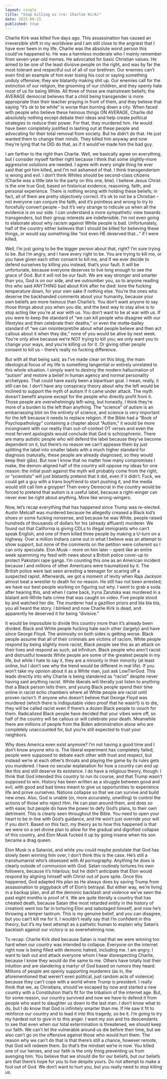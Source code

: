 ```yaml
---
layout: single
title: "Stop killing us (re: Charlie Kirk)"
date: 2025-09-15
published: true
---
```


Charlie Kirk was killed five days ago. This assassination has caused an irreversible shift in my worldview and I am still close to the angriest that I have ever been in my life. Charlie was the absolute worst person this could’ve happened to. He was a harmless moderate who I mainly remember from seven-year-old memes. He advocated for basic Christian values. He aimed to be one of the least divisive people on the right, and was by far the most tolerant and respectful out of all of our brethren. Our enemies can’t even find an example of him ever losing his cool or saying something unduly offensive; they are blatantly making shit up. Our enemies call for the extinction of our religion, the grooming of our children, and they openly hate most of us for being White. All three of those are mainstream beliefs; the AVERAGE democrat believes that a child being transgender is more appropriate than their teacher praying in front of them, and they believe that saying “it’s ok to be white” is worse than burning down a city. When faced with people who believe these heinous things ON AVERAGE, Charlie did absolutely nothing except debate their ideas and help create political strategies to reduce their power. For that, they murdered him. He would have been completely justified in lashing out at these people and advocating for their total removal from society. But he didn’t do that. He just wanted them to change their minds. They killed him anyway and now they’re lying that he DID do that, as if it would’ve made him the bad guy.

I am farther to the right than Charlie. Well, we basically agree on everything, but I consider myself farther right because I think that some slightly-more aggressive solutions are needed. I agree with every single thing he ever said that got him killed, and I’m not ashamed of that. I think transgenderism is wrong and evil. I don’t think Whites should be second-class citizens (Charlie was a little late to the party on this one, btw). I believe Jesus Christ is the one true God, based on historical evidence, reasoning, faith, and personal experience. There is nothing wrong with holding these beliefs; in fact, all of them are pretty objectively correct. It’s ok to not be a Christian – not everyone can conjure the faith, and it’s pointless and wrong to try to forcefully convert people – but it’s very strange to ridicule us when all the evidence is on our side. I can understand a more sympathetic view towards transgenders, but their group interests are indefensible. I’m not even going to elaborate about why racism against White people is bad. Unfortunately, half of the country either believes that I should be killed for believing these things, or would say something like “not even HE deserved that…” if I were killed. 

Well, I’m just going to be the bigger person about that, right? I’m sure trying to be. But I’m angry, and I have every right to be. You are trying to kill me, or you have given each other consent to kill me, and if we ever decide to defend ourselves by killing you instead, that’s your fault. It will be unfortunate, because everyone deserves to live long enough to see the grace of God. But it will not be our fault. We are way stronger and smarter than you, God is on our side, and we outnumber you, so to anyone reading this who said ANYTHING bad about Kirk after he died: tone the fucking temperature down, for your own sake if nothing else. You’re the ones who deserve the backhanded comments about your humanity, because your own beliefs are more heinous than Charlie’s. You don’t want anyone to say those things about you when you die, and the best way to stay alive is to stop acting like you’re at war with us. You don’t want to be at war with us. If you were to keep the standard of “we can kill people who disagree with our lifestyles and then celebrate their deaths,” or even the motte-bailey standard of “we can misinterpret/lie about what people believe and then act callous about it when they die,” none of you would be alive by next week. You’re only alive because we’re NOT trying to kill you; we only want you to change your ways, and you’re killing us for it. Or giving other people consent to kill us – there’s really no fucking difference.

But with all that being said, as I’ve made clear on this blog, the main ideological focus of my life is something tangential or entirely unrelated to this whole situation. I simply want to destroy the modern hallucination of “autism” and restore a belief in human agency and normal personality archetypes. That could have easily been a bipartisan goal. I mean, really, it still can be. I don’t have any conspiracy theory about why the left would be inclined to support the myth of autism if it came under attack. The myth doesn’t benefit anyone except for the people who directly profit from it. Those people are overwhelmingly left-wing, but honestly, I think they’re more of a burden to the left than anything. The “science” of autism is an embarrassing blot on the entirety of science, and science is very important for the left because it needs to replace religion. If the Bible had a “Book of Psychopathology” containing a chapter about “Autism,” it would be more incongruent with our reality than out-of-context OT verses and even the most fervent apologists would conclude that God is schizophrenic. There are many autistic people who will defend the label because they’ve become dependent on it, but there’s no reason we can’t appease them by just splitting the label into smaller labels with a much higher standard for diagnosis (naturally, these people are already diagnosed, so they would keep their gibs). But now I know that no matter how many compromises I make, the demon-aligned half of the country will oppose my ideas for one reason: the initial push against the myth will probably come from the right, or “scientists” will just blatantly pretend that it did, even if it didn’t. Fuck, we could get a guy with a trans boyfriend to start pushing it, and the media would still call him a groyper! Then every Democrat in the country would be forced to pretend that autism is a useful label, because a right-winger can never ever be right about anything. More like wrong-wingers.

Now, let’s recap everything that has happened since Trump was re-elected. Austin Metcalf was murdered because he allegedly creased a Black kid’s shoes or some fucking nonsense, and because he was White, people raised hundreds of thousands of dollars for his (already affluent) murderer.  We found out that California is giving CDLs to illegal immigrants who can’t speak English, and one of them killed three people by making a U-turn on a highway. Over a million Indians came out in what I believe was an attempt to show support, but none of the comments on the petition were coherent so I can only speculate. Elon Musk – more on him later – spent like an entire week spamming my feed with news about a British police cover-up to protect Pakistani rape gangs. I’m counting this one as an American incident because I and millions of other Americans were traumatized by it. The British police were last seen arresting a teenager for scaring off a suspected rapist. Afterwards, we got a moment of levity when Raja Jackson almost beat a wrestler to death for no reason. He still has not been arrested; we have our best people working on figuring out why. I went to grab a soda after hearing this, and when I came back, Iryna Zarutska was murdered in a blatant anti-White hate crime that was caught on video. Five people stood by and watched her die. The murderer had a gazillion priors and bla bla bla, you all heard the story. I blinked and now Charlie Kirk is dead, and apparently he deserved it for being “divisive.”

It would be impossible to divide this country more than it’s already been divided. Black and White people fucking hate each other (largely) and have since George Floyd. The animosity on both sides is getting worse. Black people assume that all of their criminals are victims of racism, White people respond by being slightly more racist, Black people see this as an attack on their lives and respond as such, ad infinitum. Black people who aren’t racist and distrustful towards White people are some of the greatest people in my life, but while I hate to say it, they are a minority in their minority (at least online, but I don’t see why the trend would be different in real life). If you won’t take my opinion about it as a White man, just ask LowTierGod. This leads directly into why Charlie is being slandered as “racist” despite never having said anything racist. White liberals will literally just listen to anything that a Black person tells them, and young Black people spend their time online in racist echo chambers where all White people are racist until proven racisn’t. If anyone who doesn’t believe that George Floyd was murdered (which there is indisputable video proof that he wasn’t) is to die, they will be called racist even if there’s a dozen Black people to vouch for them. Radicalized Black people have decided that your vibes were off, so half of the country will be callous or will celebrate your death. Meanwhile there are millions of people from the Biden administration alone who are completely unaccounted for, but you’re still expected to trust your neighbors.

Why does America even exist anymore? I’m not having a good time and I don’t know anyone who is. The liberal experiment has completely failed; people were supposed to debate each other with trust and respect, but instead we’re at each other’s throats and playing the game by its rules gets you murdered. I have no secular explanation for how a country can end up like this and still deserve its existence. I do have a religious theory, though: I think that God intended this country to run its course, and that Trump wasn’t supposed to win. History has been written as a struggle between good and evil, with good and bad times meant to give us opportunities to experience life and prove ourselves. Nations collapse so that we can survive and build new ones. Also, God is unable (or, more accurately, unwilling) to control the actions of those who reject Him. He can plan around them, and does so with ease; but people do have the power to defy God’s plans, to their own detriment. This is clearly seen throughout the Bible. You need to open your heart to be in line with God’s guidance, and He won’t just override your will if you don’t. Based on this fact, my theory as to how this happened is that we were on a set divine plan to allow for the gradual and dignified collapse of this country, and Elon Musk fucked it up by going insane when his son became a drag queen. 

Elon Musk is a Satanist, and while you could maybe postulate that God has slowly been winning him over, I don’t think this is the case. He’s still a transhumanist who’s obsessed with AI pornography. Anything he does is clearly outside of communion with God. Satan routinely tortures his own followers, because it’s hilarious; but he didn’t anticipate that Elon would respond by aligning himself with Christ out of pure spite. Once this happened, God adapted His plan as He always does by saving Trump from assassination to piggyback off of Elon’s betrayal. But either way, we’re living in a backup plan, and all the demonic backlash and violence we’ve seen the past eight months is proof of it. We are quite literally a country that has cheated death, because Satan (the most retarded entity in the history of creation) went too far in torturing Elon and sabotaged himself, and now he’s throwing a temper tantrum. This is my genuine belief, and you can disagree, but you can’t kill me for it. I wouldn’t really say that I’m confident in this theory, but it’s my best attempt as a pathetic human to explain why Satan’s backlash against our victory is so overwhelming now.

To recap: Charlie Kirk died because Satan is mad that we were winning too hard when our country was intended to collapse. Everyone on the internet right now is being filled with demonic hatred, including me. I am angry. I want to lash out and attack everyone whom I hear disrespecting Charlie, because I know they would do the same to me. Others have totally lost their intuition and are slandering a martyr of God based on rumors they heard. Millions of people are openly supporting murderers (as in, the aforementioned that weren’t even political, just random acts of violence) because they can’t cope with a world where Trump is president. I really think that we, as Christians, should’ve escaped by now and started a new country with a Constitution that’s fit for the tribalism of the internet age. But, for some reason, our country survived and now we have to defend it from people who want to slaughter us down to the last man. I don’t know what to do, but I do know that God is infinitely smarter than me. If He saw it fit to reinforce our country and to lead it into this tragedy, so be it. I’m going to try my hardest not to give in to this anger. I want my son and his descendants to see that even when our total extermination is threatened, we should keep our faith. We can’t let the vulnerable around us die before their time, but we also can’t go on the offensive against those who would hurt them. The reason why we can’t do that is that there’s still a chance, however remote, that God will redeem them. So that’s the mindset we’re in now. You killed one of our heroes, and our faith is the only thing preventing us from avenging him. You believe that we should die for our beliefs, but our beliefs are that there’s hope for you to live despite yours. Do not attempt to make a fool out of God. We don’t want to hurt you, but you really need to stop killing us.
